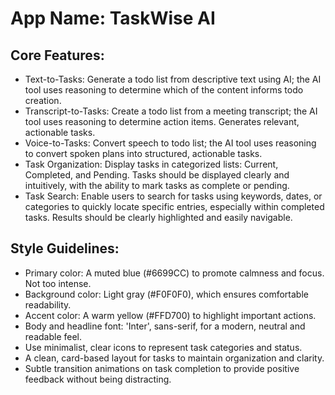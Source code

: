 # **App Name**: TaskWise AI

## Core Features:

- Text-to-Tasks: Generate a todo list from descriptive text using AI; the AI tool uses reasoning to determine which of the content informs todo creation.
- Transcript-to-Tasks: Create a todo list from a meeting transcript; the AI tool uses reasoning to determine action items. Generates relevant, actionable tasks.
- Voice-to-Tasks: Convert speech to todo list; the AI tool uses reasoning to convert spoken plans into structured, actionable tasks.
- Task Organization: Display tasks in categorized lists: Current, Completed, and Pending. Tasks should be displayed clearly and intuitively, with the ability to mark tasks as complete or pending.
- Task Search: Enable users to search for tasks using keywords, dates, or categories to quickly locate specific entries, especially within completed tasks. Results should be clearly highlighted and easily navigable.

## Style Guidelines:

- Primary color: A muted blue (#6699CC) to promote calmness and focus. Not too intense.
- Background color: Light gray (#F0F0F0), which ensures comfortable readability.
- Accent color: A warm yellow (#FFD700) to highlight important actions.
- Body and headline font: 'Inter', sans-serif, for a modern, neutral and readable feel.
- Use minimalist, clear icons to represent task categories and status.
- A clean, card-based layout for tasks to maintain organization and clarity.
- Subtle transition animations on task completion to provide positive feedback without being distracting.